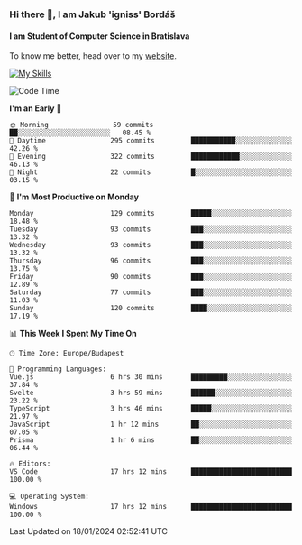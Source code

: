 ### Hi there 👋, I am Jakub 'igniss' Bordáš

#### I am Student of Computer Science in Bratislava
To know me better, head over to my [website](https://bordas.sk).

[![My Skills](https://skillicons.dev/icons?i=js,html,css,figma,svelte,java,kotlin,python,postgresql,typescript,nest,nodejs)](https://bordas.sk)


<!--START_SECTION:waka-->
![Code Time](http://img.shields.io/badge/Code%20Time-1%2C358%20hrs%2031%20mins-blue)

**I'm an Early 🐤** 

```text
🌞 Morning                59 commits          ██░░░░░░░░░░░░░░░░░░░░░░░   08.45 % 
🌆 Daytime                295 commits         ███████████░░░░░░░░░░░░░░   42.26 % 
🌃 Evening                322 commits         ████████████░░░░░░░░░░░░░   46.13 % 
🌙 Night                  22 commits          █░░░░░░░░░░░░░░░░░░░░░░░░   03.15 % 
```
📅 **I'm Most Productive on Monday** 

```text
Monday                   129 commits         █████░░░░░░░░░░░░░░░░░░░░   18.48 % 
Tuesday                  93 commits          ███░░░░░░░░░░░░░░░░░░░░░░   13.32 % 
Wednesday                93 commits          ███░░░░░░░░░░░░░░░░░░░░░░   13.32 % 
Thursday                 96 commits          ███░░░░░░░░░░░░░░░░░░░░░░   13.75 % 
Friday                   90 commits          ███░░░░░░░░░░░░░░░░░░░░░░   12.89 % 
Saturday                 77 commits          ███░░░░░░░░░░░░░░░░░░░░░░   11.03 % 
Sunday                   120 commits         ████░░░░░░░░░░░░░░░░░░░░░   17.19 % 
```


📊 **This Week I Spent My Time On** 

```text
🕑︎ Time Zone: Europe/Budapest

💬 Programming Languages: 
Vue.js                   6 hrs 30 mins       █████████░░░░░░░░░░░░░░░░   37.84 % 
Svelte                   3 hrs 59 mins       ██████░░░░░░░░░░░░░░░░░░░   23.22 % 
TypeScript               3 hrs 46 mins       █████░░░░░░░░░░░░░░░░░░░░   21.97 % 
JavaScript               1 hr 12 mins        ██░░░░░░░░░░░░░░░░░░░░░░░   07.05 % 
Prisma                   1 hr 6 mins         ██░░░░░░░░░░░░░░░░░░░░░░░   06.44 % 

🔥 Editors: 
VS Code                  17 hrs 12 mins      █████████████████████████   100.00 % 

💻 Operating System: 
Windows                  17 hrs 12 mins      █████████████████████████   100.00 % 
```


 Last Updated on 18/01/2024 02:52:41 UTC
<!--END_SECTION:waka-->
